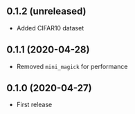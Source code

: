 ## 0.1.2 (unreleased)

- Added CIFAR10 dataset

## 0.1.1 (2020-04-28)

- Removed `mini_magick` for performance

## 0.1.0 (2020-04-27)

- First release
